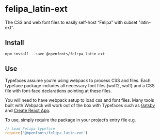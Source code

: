 
# felipa_latin-ext

The CSS and web font files to easily self-host “Felipa” with subset "latin-ext".

## Install

`npm install --save @openfonts/felipa_latin-ext`

## Use

Typefaces assume you’re using webpack to process CSS and files. Each typeface
package includes all necessary font files (woff2, woff) and a CSS file with
font-face declarations pointing at these files.

You will need to have webpack setup to load css and font files. Many tools built
with Webpack will work out of the box with Typefaces such as [Gatsby](https://github.com/gatsbyjs/gatsby)
and [Create React App](https://github.com/facebookincubator/create-react-app).

To use, simply require the package in your project’s entry file e.g.

```javascript
// Load Felipa typeface
require('@openfonts/felipa_latin-ext')
```
